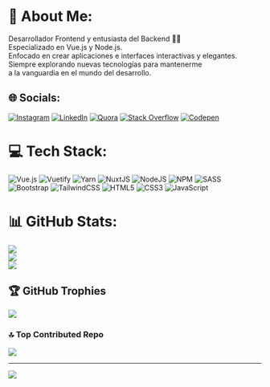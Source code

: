 # 💫 About Me:
Desarrollador Frontend y entusiasta del Backend 🧑‍💻<br>Especializado en Vue.js y Node.js.<br>Enfocado en crear aplicaciones e interfaces interactivas y elegantes.<br>Siempre explorando nuevas tecnologías para mantenerme<br>a la vanguardia en el mundo del desarrollo.


## 🌐 Socials:
[![Instagram](https://img.shields.io/badge/Instagram-%23E4405F.svg?logo=Instagram&logoColor=white)](https://instagram.com/ehldev) [![LinkedIn](https://img.shields.io/badge/LinkedIn-%230077B5.svg?logo=linkedin&logoColor=white)](https://linkedin.com/in/erick-huamani-lomparte-87066117b) [![Quora](https://img.shields.io/badge/Quora-%23B92B27.svg?logo=Quora&logoColor=white)](https://quora.com/profile/Erick-8) [![Stack Overflow](https://img.shields.io/badge/-Stackoverflow-FE7A16?logo=stack-overflow&logoColor=white)](https://stackoverflow.com/users/ehldev) [![Codepen](https://img.shields.io/badge/Codepen-000000?style=for-the-badge&logo=codepen&logoColor=white)](https://codepen.io/ehldev) 

# 💻 Tech Stack:
![Vue.js](https://img.shields.io/badge/vuejs-%2335495e.svg?style=for-the-badge&logo=vuedotjs&logoColor=%234FC08D) ![Vuetify](https://img.shields.io/badge/Vuetify-1867C0?style=for-the-badge&logo=vuetify&logoColor=AEDDFF) ![Yarn](https://img.shields.io/badge/yarn-%232C8EBB.svg?style=for-the-badge&logo=yarn&logoColor=white) ![NuxtJS](https://img.shields.io/badge/Nuxt-black?style=for-the-badge&logo=nuxt.js&logoColor=white) ![NodeJS](https://img.shields.io/badge/node.js-6DA55F?style=for-the-badge&logo=node.js&logoColor=white) ![NPM](https://img.shields.io/badge/NPM-%23000000.svg?style=for-the-badge&logo=npm&logoColor=white) ![SASS](https://img.shields.io/badge/SASS-hotpink.svg?style=for-the-badge&logo=SASS&logoColor=white) ![Bootstrap](https://img.shields.io/badge/bootstrap-%23563D7C.svg?style=for-the-badge&logo=bootstrap&logoColor=white) ![TailwindCSS](https://img.shields.io/badge/tailwindcss-%2338B2AC.svg?style=for-the-badge&logo=tailwind-css&logoColor=white) ![HTML5](https://img.shields.io/badge/html5-%23E34F26.svg?style=for-the-badge&logo=html5&logoColor=white) ![CSS3](https://img.shields.io/badge/css3-%231572B6.svg?style=for-the-badge&logo=css3&logoColor=white) ![JavaScript](https://img.shields.io/badge/javascript-%23323330.svg?style=for-the-badge&logo=javascript&logoColor=%23F7DF1E)
# 📊 GitHub Stats:
![](https://github-readme-stats.vercel.app/api?username=ehldev&theme=dark&hide_border=false&include_all_commits=false&count_private=false)<br/>
![](https://github-readme-streak-stats.herokuapp.com/?user=ehldev&theme=dark&hide_border=false)<br/>
![](https://github-readme-stats.vercel.app/api/top-langs/?username=ehldev&theme=dark&hide_border=false&include_all_commits=false&count_private=false&layout=compact)

## 🏆 GitHub Trophies
![](https://github-profile-trophy.vercel.app/?username=ehldev&theme=radical&no-frame=false&no-bg=false&margin-w=4)

### 🔝 Top Contributed Repo
![](https://github-contributor-stats.vercel.app/api?username=ehldev&limit=5&theme=dark&combine_all_yearly_contributions=true)

---
[![](https://visitcount.itsvg.in/api?id=ehldev&icon=0&color=0)](https://visitcount.itsvg.in)

<!-- Proudly created with GPRM ( https://gprm.itsvg.in ) -->
